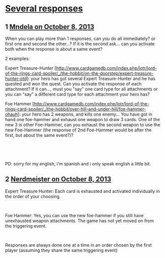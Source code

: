 # [Several responses](https://community.fantasyflightgames.com/topic/91729-several-responses/)

## 1 [Mndela on October 8, 2013](https://community.fantasyflightgames.com/topic/91729-several-responses/?do=findComment&comment=884031)

When you can play more than 1 responses, can you do all immediately? or first one and second the other...? If it is the second ask... can you activate both when the response is about a same event?

2 examples:

Expert Treasure-Hunter [http://www.cardgamedb.com/index.php/lotr/lord-of-the-rings-card-spoiler/_/the-hobbit/on-the-doorstep/expert-treasure-hunter-otd]: your hero has got several Expert Treasure-Hunter and he has quested and won the quest. Can you activate the response of each attachment? If it can..., must you "say" one card type for all attachments or you can "say" a different card type for each attachment your hero has?

Foe Hammer [http://www.cardgamedb.com/index.php/lotr/lord-of-the-rings-card-spoiler/_/the-hobbit/over-hill-and-under-hill/foe-hammer-ohauh]: your hero has 2 weapons, and kills one enemy... You have got in hand one foe-hammer and exhaust one weapon to draw 3 cards. One of the new 3 is other Foe-Hammer, can you exhaust the second weapon to use the new Foe-Hammer (the response of 2nd Foe-Hammer would be after the first, but about the same event?)?

 

 

PD: sorry for my english, i'm spanish and i only speak english a little bit.

## 2 [Nerdmeister on October 8, 2013](https://community.fantasyflightgames.com/topic/91729-several-responses/?do=findComment&comment=884173)

Expert Treasure Hunter: Each card is exhausted and activated individually in the order of your choosing.

 

Foe Hammer: Yes, you can use the new foe-hammer if you still have unexhausted weapon attachments. The game has not yet moved on from the triggering event.

 

Responses are always done one at a time in an order chosen by the first player (assuming they share the same triggering event)

